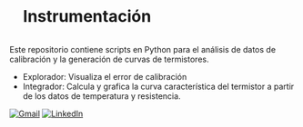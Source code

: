<!--h1 without bottom border-->

<div id="user-content-toc">
  <ul align="left">
    <summary><h1 style="display: inline-block">Instrumentación</h1></summary>
  </ul>
</div>

Este repositorio contiene scripts en Python para el análisis de datos de calibración y la generación de curvas de termistores.

- Explorador: Visualiza el error de calibración
- Integrador: Calcula y grafica la curva característica del termistor a partir de los datos de temperatura y resistencia.

<a href="deca2917@gmail.com"><img img src="https://img.shields.io/badge/gmail-%23EA4335.svg?style=plastic&logo=gmail&logoColor=white" alt="Gmail"/></a>
<a href="https://www.linkedin.com/in/deisy-carolina-p%C3%A1ez-casas-76182760/"><img src="https://img.shields.io/badge/linkedin-%230A66C2.svg?style=plastic&logo=linkedin&logoColor=white" alt="LinkedIn"/></a>
